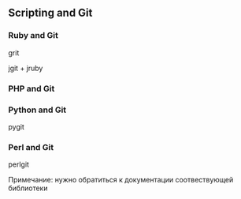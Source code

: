 ## Scripting and Git ##


### Ruby and Git ###

grit

jgit + jruby


### PHP and Git ###



### Python and Git ###

pygit


### Perl and Git ###

perlgit

Примечание: нужно обратиться к документации соотвествующей библиотеки